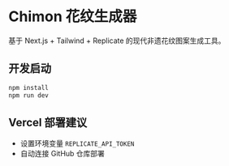 # Chimon 花纹生成器

基于 Next.js + Tailwind + Replicate 的现代非遗花纹图案生成工具。

## 开发启动
```bash
npm install
npm run dev
```

## Vercel 部署建议
- 设置环境变量 `REPLICATE_API_TOKEN`
- 自动连接 GitHub 仓库部署
